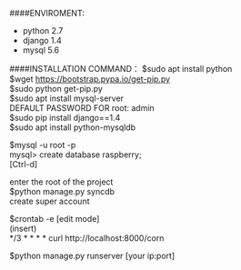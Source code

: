 ####ENVIROMENT:
- python 2.7
- django 1.4
- mysql 5.6

####INSTALLATION COMMAND：
$sudo apt install python  
$wget https://bootstrap.pypa.io/get-pip.py  
$sudo python get-pip.py  
$sudo apt install mysql-server  
DEFAULT PASSWORD FOR root: admin  
$sudo pip install django==1.4  
$sudo apt install python-mysqldb    

$mysql -u root -p  
mysql> create database raspberry;  
[Ctrl-d]  

enter the root of the project  
$python manage.py syncdb  
create super account  

$crontab -e
[edit mode]  
(insert)  
*/3 * * * * curl http://localhost:8000/corn  

$python manage.py runserver [your ip:port]  

